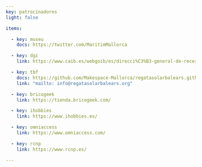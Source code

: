 ```yaml
---
key: patrocinadores
light: false

items:

  - key: museu
    docs: https://twitter.com/MaritimMallorca

  - key: dgi
    link: https://www.caib.es/webgoib/es/direcci%C3%B3-general-de-recerca-innovaci%C3%B3-i-transformaci%C3%B3-digital

  - key: tbf
    docs: https://github.com/Makespace-Mallorca/regatasolarbalears.github.io/raw/main/doc/Presentación_IRegataSolarIllesBalears.pdf
    link: "mailto: info@regatasolarbalears.org"

  - key: bricogeek
    link: https://tienda.bricogeek.com/

  - key: ihobbies
    link: https://www.ihobbies.es/

  - key: omniaccess
    link: https://www.omniaccess.com/

  - key: rcnp
    link: https://www.rcnp.es/

---
```

